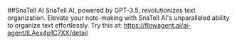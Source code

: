 ##SnaTell AI
SnaTell AI, powered by GPT-3.5, revolutionizes text organization. Elevate your note-making with SnaTell AI's unparalleled ability to organize text effortlessly.
Try this at: https://flowagent.ai/ai-agent/ILAex4p1C7XX/detail

